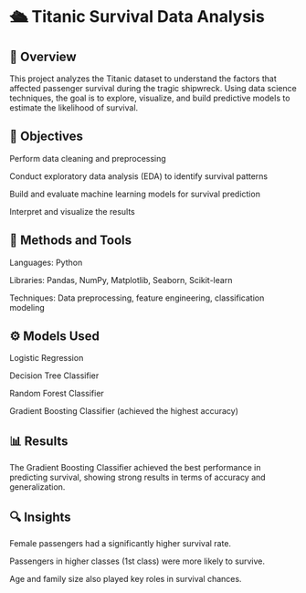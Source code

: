 # 🛳️ Titanic Survival Data Analysis
## 📘 Overview

This project analyzes the Titanic dataset to understand the factors that affected passenger survival during the tragic
shipwreck. Using data science techniques, the goal is to explore, visualize, and build predictive models to estimate the likelihood of survival.

## 🎯 Objectives

Perform data cleaning and preprocessing

Conduct exploratory data analysis (EDA) to identify survival patterns

Build and evaluate machine learning models for survival prediction

Interpret and visualize the results

## 🧠 Methods and Tools

Languages: Python

Libraries: Pandas, NumPy, Matplotlib, Seaborn, Scikit-learn

Techniques: Data preprocessing, feature engineering, classification modeling

## ⚙️ Models Used

Logistic Regression

Decision Tree Classifier

Random Forest Classifier

Gradient Boosting Classifier (achieved the highest accuracy)

## 📊 Results

The Gradient Boosting Classifier achieved the best performance in predicting survival, showing strong results in terms of accuracy and generalization.

## 🔍 Insights

Female passengers had a significantly higher survival rate.

Passengers in higher classes (1st class) were more likely to survive.

Age and family size also played key roles in survival chances.
